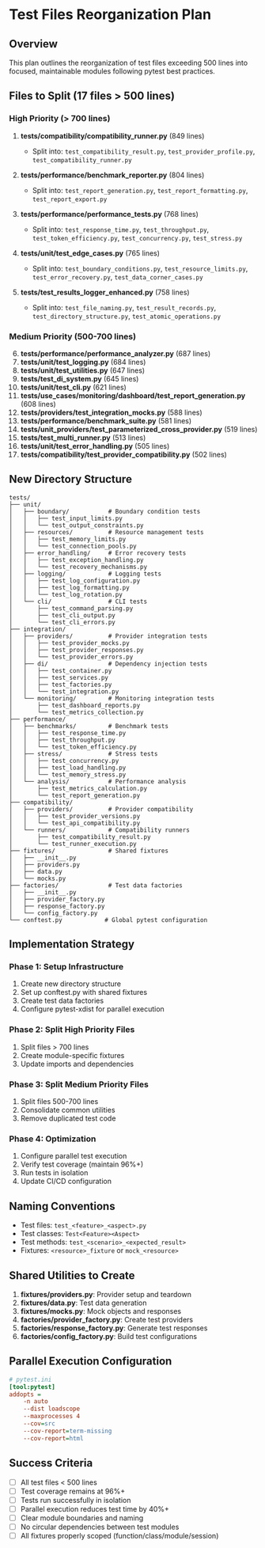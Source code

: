 # Test Files Reorganization Plan

## Overview
This plan outlines the reorganization of test files exceeding 500 lines into focused, maintainable modules following pytest best practices.

## Files to Split (17 files > 500 lines)

### High Priority (> 700 lines)
1. **tests/compatibility/compatibility_runner.py** (849 lines)
   - Split into: `test_compatibility_result.py`, `test_provider_profile.py`, `test_compatibility_runner.py`

2. **tests/performance/benchmark_reporter.py** (804 lines)
   - Split into: `test_report_generation.py`, `test_report_formatting.py`, `test_report_export.py`

3. **tests/performance/performance_tests.py** (768 lines)
   - Split into: `test_response_time.py`, `test_throughput.py`, `test_token_efficiency.py`, `test_concurrency.py`, `test_stress.py`

4. **tests/unit/test_edge_cases.py** (765 lines)
   - Split into: `test_boundary_conditions.py`, `test_resource_limits.py`, `test_error_recovery.py`, `test_data_corner_cases.py`

5. **tests/test_results_logger_enhanced.py** (758 lines)
   - Split into: `test_file_naming.py`, `test_result_records.py`, `test_directory_structure.py`, `test_atomic_operations.py`

### Medium Priority (500-700 lines)
6. **tests/performance/performance_analyzer.py** (687 lines)
7. **tests/unit/test_logging.py** (684 lines)
8. **tests/unit/test_utilities.py** (647 lines)
9. **tests/test_di_system.py** (645 lines)
10. **tests/unit/test_cli.py** (621 lines)
11. **tests/use_cases/monitoring/dashboard/test_report_generation.py** (608 lines)
12. **tests/providers/test_integration_mocks.py** (588 lines)
13. **tests/performance/benchmark_suite.py** (581 lines)
14. **tests/unit_providers/test_parameterized_cross_provider.py** (519 lines)
15. **tests/test_multi_runner.py** (513 lines)
16. **tests/unit/test_error_handling.py** (505 lines)
17. **tests/compatibility/test_provider_compatibility.py** (502 lines)

## New Directory Structure

```
tests/
├── unit/
│   ├── boundary/           # Boundary condition tests
│   │   ├── test_input_limits.py
│   │   └── test_output_constraints.py
│   ├── resources/          # Resource management tests
│   │   ├── test_memory_limits.py
│   │   └── test_connection_pools.py
│   ├── error_handling/     # Error recovery tests
│   │   ├── test_exception_handling.py
│   │   └── test_recovery_mechanisms.py
│   ├── logging/            # Logging tests
│   │   ├── test_log_configuration.py
│   │   ├── test_log_formatting.py
│   │   └── test_log_rotation.py
│   └── cli/                # CLI tests
│       ├── test_command_parsing.py
│       ├── test_cli_output.py
│       └── test_cli_errors.py
├── integration/
│   ├── providers/          # Provider integration tests
│   │   ├── test_provider_mocks.py
│   │   ├── test_provider_responses.py
│   │   └── test_provider_errors.py
│   ├── di/                 # Dependency injection tests
│   │   ├── test_container.py
│   │   ├── test_services.py
│   │   ├── test_factories.py
│   │   └── test_integration.py
│   └── monitoring/         # Monitoring integration tests
│       ├── test_dashboard_reports.py
│       └── test_metrics_collection.py
├── performance/
│   ├── benchmarks/         # Benchmark tests
│   │   ├── test_response_time.py
│   │   ├── test_throughput.py
│   │   └── test_token_efficiency.py
│   ├── stress/             # Stress tests
│   │   ├── test_concurrency.py
│   │   ├── test_load_handling.py
│   │   └── test_memory_stress.py
│   └── analysis/           # Performance analysis
│       ├── test_metrics_calculation.py
│       └── test_report_generation.py
├── compatibility/
│   ├── providers/          # Provider compatibility
│   │   ├── test_provider_versions.py
│   │   └── test_api_compatibility.py
│   └── runners/            # Compatibility runners
│       ├── test_compatibility_result.py
│       └── test_runner_execution.py
├── fixtures/               # Shared fixtures
│   ├── __init__.py
│   ├── providers.py
│   ├── data.py
│   └── mocks.py
├── factories/              # Test data factories
│   ├── __init__.py
│   ├── provider_factory.py
│   ├── response_factory.py
│   └── config_factory.py
└── conftest.py            # Global pytest configuration

```

## Implementation Strategy

### Phase 1: Setup Infrastructure
1. Create new directory structure
2. Set up conftest.py with shared fixtures
3. Create test data factories
4. Configure pytest-xdist for parallel execution

### Phase 2: Split High Priority Files
1. Split files > 700 lines
2. Create module-specific fixtures
3. Update imports and dependencies

### Phase 3: Split Medium Priority Files
1. Split files 500-700 lines
2. Consolidate common utilities
3. Remove duplicated test code

### Phase 4: Optimization
1. Configure parallel test execution
2. Verify test coverage (maintain 96%+)
3. Run tests in isolation
4. Update CI/CD configuration

## Naming Conventions
- Test files: `test_<feature>_<aspect>.py`
- Test classes: `Test<Feature><Aspect>`
- Test methods: `test_<scenario>_<expected_result>`
- Fixtures: `<resource>_fixture` or `mock_<resource>`

## Shared Utilities to Create
1. **fixtures/providers.py**: Provider setup and teardown
2. **fixtures/data.py**: Test data generation
3. **fixtures/mocks.py**: Mock objects and responses
4. **factories/provider_factory.py**: Create test providers
5. **factories/response_factory.py**: Generate test responses
6. **factories/config_factory.py**: Build test configurations

## Parallel Execution Configuration
```ini
# pytest.ini
[tool:pytest]
addopts =
    -n auto
    --dist loadscope
    --maxprocesses 4
    --cov=src
    --cov-report=term-missing
    --cov-report=html
```

## Success Criteria
- [ ] All test files < 500 lines
- [ ] Test coverage remains at 96%+
- [ ] Tests run successfully in isolation
- [ ] Parallel execution reduces test time by 40%+
- [ ] Clear module boundaries and naming
- [ ] No circular dependencies between test modules
- [ ] All fixtures properly scoped (function/class/module/session)
